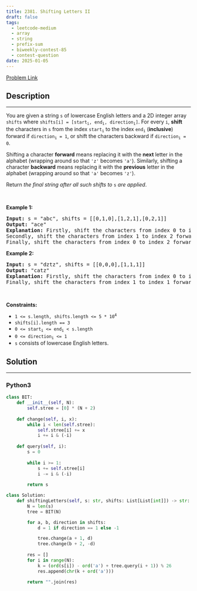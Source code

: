 ```yaml
---
title: 2381. Shifting Letters II
draft: false
tags: 
  - leetcode-medium
  - array
  - string
  - prefix-sum
  - biweekly-contest-85
  - contest-question
date: 2025-01-05
---
```


[Problem Link](https://leetcode.com/problems/shifting-letters-ii/)

## Description

---
<p>You are given a string <code>s</code> of lowercase English letters and a 2D integer array <code>shifts</code> where <code>shifts[i] = [start<sub>i</sub>, end<sub>i</sub>, direction<sub>i</sub>]</code>. For every <code>i</code>, <strong>shift</strong> the characters in <code>s</code> from the index <code>start<sub>i</sub></code> to the index <code>end<sub>i</sub></code> (<strong>inclusive</strong>) forward if <code>direction<sub>i</sub> = 1</code>, or shift the characters backward if <code>direction<sub>i</sub> = 0</code>.</p>

<p>Shifting a character <strong>forward</strong> means replacing it with the <strong>next</strong> letter in the alphabet (wrapping around so that <code>&#39;z&#39;</code> becomes <code>&#39;a&#39;</code>). Similarly, shifting a character <strong>backward</strong> means replacing it with the <strong>previous</strong> letter in the alphabet (wrapping around so that <code>&#39;a&#39;</code> becomes <code>&#39;z&#39;</code>).</p>

<p>Return <em>the final string after all such shifts to </em><code>s</code><em> are applied</em>.</p>

<p>&nbsp;</p>
<p><strong class="example">Example 1:</strong></p>

<pre>
<strong>Input:</strong> s = &quot;abc&quot;, shifts = [[0,1,0],[1,2,1],[0,2,1]]
<strong>Output:</strong> &quot;ace&quot;
<strong>Explanation:</strong> Firstly, shift the characters from index 0 to index 1 backward. Now s = &quot;zac&quot;.
Secondly, shift the characters from index 1 to index 2 forward. Now s = &quot;zbd&quot;.
Finally, shift the characters from index 0 to index 2 forward. Now s = &quot;ace&quot;.</pre>

<p><strong class="example">Example 2:</strong></p>

<pre>
<strong>Input:</strong> s = &quot;dztz&quot;, shifts = [[0,0,0],[1,1,1]]
<strong>Output:</strong> &quot;catz&quot;
<strong>Explanation:</strong> Firstly, shift the characters from index 0 to index 0 backward. Now s = &quot;cztz&quot;.
Finally, shift the characters from index 1 to index 1 forward. Now s = &quot;catz&quot;.
</pre>

<p>&nbsp;</p>
<p><strong>Constraints:</strong></p>

<ul>
	<li><code>1 &lt;= s.length, shifts.length &lt;= 5 * 10<sup>4</sup></code></li>
	<li><code>shifts[i].length == 3</code></li>
	<li><code>0 &lt;= start<sub>i</sub> &lt;= end<sub>i</sub> &lt; s.length</code></li>
	<li><code>0 &lt;= direction<sub>i</sub> &lt;= 1</code></li>
	<li><code>s</code> consists of lowercase English letters.</li>
</ul>


## Solution

---
### Python3
``` py title='shifting-letters-ii'
class BIT:
    def __init__(self, N):
        self.stree = [0] * (N + 2)
 
    def change(self, i, x):
        while i < len(self.stree):
            self.stree[i] += x
            i += i & (-i)
 
    def query(self, i):
        s = 0
 
        while i >= 1:
            s += self.stree[i]
            i -= i & (-i)
 
        return s

class Solution:
    def shiftingLetters(self, s: str, shifts: List[List[int]]) -> str:
        N = len(s)
        tree = BIT(N)

        for a, b, direction in shifts:
            d = 1 if direction == 1 else -1

            tree.change(a + 1, d)
            tree.change(b + 2, -d)
        
        res = []
        for i in range(N):
            k = (ord(s[i]) - ord('a') + tree.query(i + 1)) % 26
            res.append(chr(k + ord('a')))

        return "".join(res)

```

